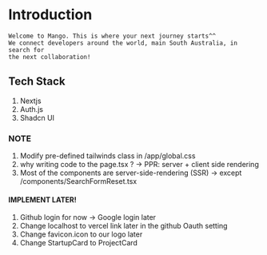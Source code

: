 # Introduction

    Welcome to Mango. This is where your next journey starts^^
    We connect developers around the world, main South Australia, in search for
    the next collaboration!

## Tech Stack

1. Nextjs
2. Auth.js
3. Shadcn UI

### NOTE

1. Modify pre-defined tailwinds class in /app/global.css
2. why writing code to the page.tsx ? -> PPR: server + client side rendering
3. Most of the components are server-side-rendering (SSR) -> except /components/SearchFormReset.tsx

#### IMPLEMENT LATER!

1. Github login for now -> Google login later
2. Change localhost to vercel link later in the github Oauth setting
3. Change favicon.icon to our logo later
4. Change StartupCard to ProjectCard
